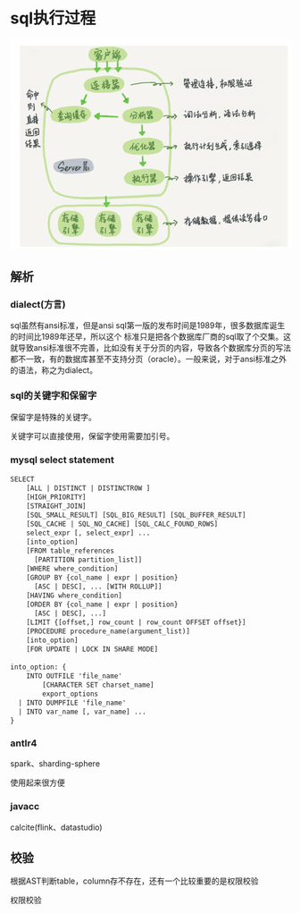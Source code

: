 # sql执行过程

![image-20231006125137048](image-20231006125137048.png)

## 解析

### dialect(方言)

sql虽然有ansi标准，但是ansi sql第一版的发布时间是1989年，很多数据库诞生的时间比1989年还早，所以这个 标准只是把各个数据库厂商的sql取了个交集。这就导致ansi标准很不完善，比如没有关于分页的内容，导致各个数据库分页的写法都不一致，有的数据库甚至不支持分页（oracle）。一般来说，对于ansi标准之外的语法，称之为dialect。

### sql的关键字和保留字

保留字是特殊的关键字。

关键字可以直接使用，保留字使用需要加引号。

### mysql select statement

```
SELECT 
    [ALL | DISTINCT | DISTINCTROW ]
    [HIGH_PRIORITY]
    [STRAIGHT_JOIN]
    [SQL_SMALL_RESULT] [SQL_BIG_RESULT] [SQL_BUFFER_RESULT]
    [SQL_CACHE | SQL_NO_CACHE] [SQL_CALC_FOUND_ROWS]
    select_expr [, select_expr] ...
    [into_option]
    [FROM table_references
      [PARTITION partition_list]]
    [WHERE where_condition]
    [GROUP BY {col_name | expr | position}
      [ASC | DESC], ... [WITH ROLLUP]]
    [HAVING where_condition]
    [ORDER BY {col_name | expr | position}
      [ASC | DESC], ...]
    [LIMIT {[offset,] row_count | row_count OFFSET offset}]
    [PROCEDURE procedure_name(argument_list)]
    [into_option]
    [FOR UPDATE | LOCK IN SHARE MODE]

into_option: {
    INTO OUTFILE 'file_name'
        [CHARACTER SET charset_name]
        export_options
  | INTO DUMPFILE 'file_name'
  | INTO var_name [, var_name] ...
}
```

### antlr4

spark、sharding-sphere

使用起来很方便

### javacc

calcite(flink、datastudio)



## 校验

根据AST判断table，column存不存在，还有一个比较重要的是权限校验

权限校验

